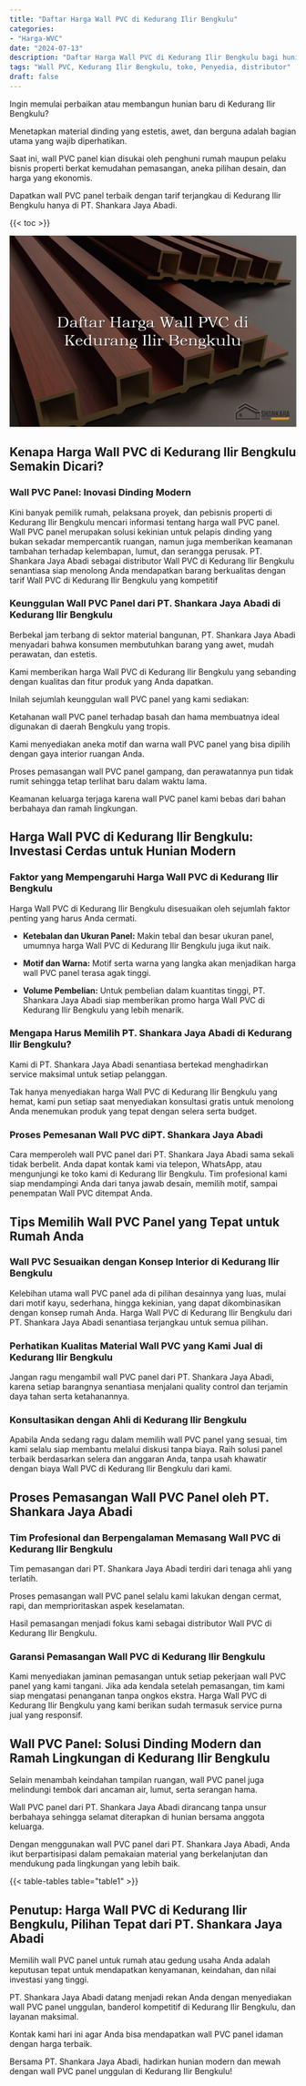 ```yaml
---
title: "Daftar Harga Wall PVC di Kedurang Ilir Bengkulu"
categories: 
- "Harga-WVC"
date: "2024-07-13"
description: "Daftar Harga Wall PVC di Kedurang Ilir Bengkulu bagi hunian, kantor, dan toko. Panel unggulan, variasi motif, variasi warna menarik, dengan servis instalasi ditangani oleh tim profesional serta garansi resmi!|Layanan penyediaan Wall PVC di Kedurang Ilir Bengkulu bagi kebutuhan rumah, kantor, maupun ritel, dengan material unggulan dan penempatan oleh tenaga ahli ahli serta kepastian resmi.|Pilihan Wall PVC di Kedurang Ilir Bengkulu yang andal untuk tempat tinggal, office, serta toko, bersama panel berkualitas dan penempatan ditangani oleh teknisi berpengalaman serta jaminan resmi.|Distribusi Wall PVC di Kedurang Ilir Bengkulu bagi rumah, office, serta toko, dengan panel unggulan dan pemasangan ditangani oleh tim berpengalaman, disertai beserta garansi resmi.}"
tags: "Wall PVC, Kedurang Ilir Bengkulu, toko, Penyedia, distributor"
draft: false
---
```


Ingin memulai perbaikan atau membangun hunian baru di Kedurang Ilir Bengkulu?

Menetapkan material dinding yang estetis, awet, dan berguna adalah bagian utama yang wajib diperhatikan.

Saat ini, wall PVC panel kian disukai oleh penghuni rumah maupun pelaku bisnis properti berkat kemudahan pemasangan, aneka pilihan desain, dan harga yang ekonomis.

Dapatkan wall PVC panel terbaik dengan tarif terjangkau di Kedurang Ilir Bengkulu hanya di PT. Shankara Jaya Abadi.

{{< toc >}}

![Daftar Harga Wall PVC di Kedurang Ilir Bengkulu](/images/Harga-WVC/Daftar-Harga-Wall-PVC-di-Kedurang-Ilir-Bengkulu.png)


## Kenapa Harga Wall PVC di Kedurang Ilir Bengkulu Semakin Dicari?

### Wall PVC Panel: Inovasi Dinding Modern

Kini banyak pemilik rumah, pelaksana proyek, dan pebisnis properti di Kedurang Ilir Bengkulu mencari informasi tentang harga wall PVC panel. Wall PVC panel merupakan solusi kekinian untuk pelapis dinding yang bukan sekadar mempercantik ruangan, namun juga memberikan keamanan tambahan terhadap kelembapan, lumut, dan serangga perusak. PT. Shankara Jaya Abadi sebagai distributor Wall PVC di Kedurang Ilir Bengkulu senantiasa siap menolong Anda mendapatkan barang berkualitas dengan tarif Wall PVC di Kedurang Ilir Bengkulu yang kompetitif

### Keunggulan Wall PVC Panel dari PT. Shankara Jaya Abadi di Kedurang Ilir Bengkulu

Berbekal jam terbang di sektor material bangunan, PT. Shankara Jaya Abadi menyadari bahwa konsumen membutuhkan barang yang awet, mudah perawatan, dan estetis.

Kami memberikan harga Wall PVC di Kedurang Ilir Bengkulu yang sebanding dengan kualitas dan fitur produk yang Anda dapatkan.

Inilah sejumlah keunggulan wall PVC panel yang kami sediakan:

Ketahanan wall PVC panel terhadap basah dan hama membuatnya ideal digunakan di daerah Bengkulu yang tropis.

Kami menyediakan aneka motif dan warna wall PVC panel yang bisa dipilih dengan gaya interior ruangan Anda.

Proses pemasangan wall PVC panel gampang, dan perawatannya pun tidak rumit sehingga tetap terlihat baru dalam waktu lama.

Keamanan keluarga terjaga karena wall PVC panel kami bebas dari bahan berbahaya dan ramah lingkungan.

## Harga Wall PVC di Kedurang Ilir Bengkulu: Investasi Cerdas untuk Hunian Modern

### Faktor yang Mempengaruhi Harga Wall PVC di Kedurang Ilir Bengkulu

Harga Wall PVC di Kedurang Ilir Bengkulu disesuaikan oleh sejumlah faktor penting yang harus Anda cermati.

- **Ketebalan dan Ukuran Panel:** Makin tebal dan besar ukuran panel, umumnya harga Wall PVC di Kedurang Ilir Bengkulu juga ikut naik.

- **Motif dan Warna:** Motif serta warna yang langka akan menjadikan harga wall PVC panel terasa agak tinggi.

- **Volume Pembelian:** Untuk pembelian dalam kuantitas tinggi, PT. Shankara Jaya Abadi siap memberikan promo harga Wall PVC di Kedurang Ilir Bengkulu yang lebih menarik.

### Mengapa Harus Memilih PT. Shankara Jaya Abadi di Kedurang Ilir Bengkulu?

Kami di PT. Shankara Jaya Abadi senantiasa bertekad menghadirkan service maksimal untuk setiap pelanggan.

Tak hanya menyediakan harga Wall PVC di Kedurang Ilir Bengkulu yang hemat, kami pun setiap saat menyediakan konsultasi gratis untuk menolong Anda menemukan produk yang tepat dengan selera serta budget.

### Proses Pemesanan Wall PVC diPT. Shankara Jaya Abadi

Cara memperoleh wall PVC panel dari PT. Shankara Jaya Abadi sama sekali tidak berbelit. Anda dapat kontak kami via telepon, WhatsApp, atau mengunjungi ke toko kami di Kedurang Ilir Bengkulu. Tim profesional kami siap mendampingi Anda dari tanya jawab desain, memilih motif, sampai penempatan Wall PVC ditempat Anda.

## Tips Memilih Wall PVC Panel yang Tepat untuk Rumah Anda

### Wall PVC Sesuaikan dengan Konsep Interior di Kedurang Ilir Bengkulu

Kelebihan utama wall PVC panel ada di pilihan desainnya yang luas, mulai dari motif kayu, sederhana, hingga kekinian, yang dapat dikombinasikan dengan konsep rumah Anda. Harga Wall PVC di Kedurang Ilir Bengkulu dari PT. Shankara Jaya Abadi senantiasa terjangkau untuk semua pilihan.

### Perhatikan Kualitas Material Wall PVC yang Kami Jual di Kedurang Ilir Bengkulu

Jangan ragu mengambil wall PVC panel dari PT. Shankara Jaya Abadi, karena setiap barangnya senantiasa menjalani quality control dan terjamin daya tahan serta ketahanannya.

### Konsultasikan dengan Ahli di Kedurang Ilir Bengkulu

Apabila Anda sedang ragu dalam memilih wall PVC panel yang sesuai, tim kami selalu siap membantu melalui diskusi tanpa biaya. Raih solusi panel terbaik berdasarkan selera dan anggaran Anda, tanpa usah khawatir dengan biaya Wall PVC di Kedurang Ilir Bengkulu dari kami.

## Proses Pemasangan Wall PVC Panel oleh PT. Shankara Jaya Abadi

### Tim Profesional dan Berpengalaman Memasang Wall PVC di Kedurang Ilir Bengkulu

Tim pemasangan dari PT. Shankara Jaya Abadi terdiri dari tenaga ahli yang terlatih.

Proses pemasangan wall PVC panel selalu kami lakukan dengan cermat, rapi, dan memprioritaskan aspek keselamatan.

Hasil pemasangan menjadi fokus kami sebagai distributor Wall PVC di Kedurang Ilir Bengkulu.

### Garansi Pemasangan Wall PVC di Kedurang Ilir Bengkulu

Kami menyediakan jaminan pemasangan untuk setiap pekerjaan wall PVC panel yang kami tangani. Jika ada kendala setelah pemasangan, tim kami siap mengatasi penanganan tanpa ongkos ekstra. Harga Wall PVC di Kedurang Ilir Bengkulu yang kami berikan sudah termasuk service purna jual yang responsif.

## Wall PVC Panel: Solusi Dinding Modern dan Ramah Lingkungan di Kedurang Ilir Bengkulu

Selain menambah keindahan tampilan ruangan, wall PVC panel juga melindungi tembok dari ancaman air, lumut, serta serangan hama.

Wall PVC panel dari PT. Shankara Jaya Abadi dirancang tanpa unsur berbahaya sehingga selamat diterapkan di hunian bersama anggota keluarga.

Dengan menggunakan wall PVC panel dari PT. Shankara Jaya Abadi, Anda ikut berpartisipasi dalam pemakaian material yang berkelanjutan dan mendukung pada lingkungan yang lebih baik.

{{< table-tables table="table1" >}}

## Penutup: Harga Wall PVC di Kedurang Ilir Bengkulu, Pilihan Tepat dari PT. Shankara Jaya Abadi

Memilih wall PVC panel untuk rumah atau gedung usaha Anda adalah keputusan tepat untuk mendapatkan kenyamanan, keindahan, dan nilai investasi yang tinggi.

PT. Shankara Jaya Abadi datang menjadi rekan Anda dengan menyediakan wall PVC panel unggulan, banderol kompetitif di Kedurang Ilir Bengkulu, dan layanan maksimal.

Kontak kami hari ini agar Anda bisa mendapatkan wall PVC panel idaman dengan harga terbaik.

Bersama PT. Shankara Jaya Abadi, hadirkan hunian modern dan mewah dengan wall PVC panel unggulan di Kedurang Ilir Bengkulu!